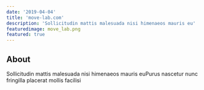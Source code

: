 ```yaml
---
date: '2019-04-04'
title: 'move-lab.com'
description: 'Sollicitudin mattis malesuada nisi himenaeos mauris eu'
featuredimage: move_lab.png
featured: true
---
```


## About

Sollicitudin mattis malesuada nisi himenaeos mauris euPurus nascetur nunc fringilla placerat mollis facilisi
